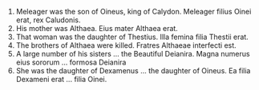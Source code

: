 1. Meleager was the son of Oineus, king of Calydon. Meleager filius Oinei erat, rex Caludonis.
2. His mother was Althaea. Eius mater Althaea erat.
3. That woman was the daughter of Thestius. Illa femina filia Thestii erat.
4. The brothers of Althaea were killed. Fratres Althaeae interfecti est.
5. A large number of his sisters ... the Beautiful Deianira. Magna numerus eius sororum ... formosa Deianira
6.  She was the daughter of Dexamenus ... the daughter of Oineus. Ea filia Dexameni erat ... filia Oinei.
